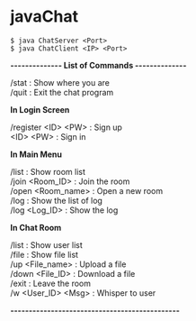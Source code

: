 # javaChat

`$ java ChatServer <Port>`  
`$ java ChatClient <IP> <Port>`


**-------------- List of Commands --------------**

/stat : Show where you are  
/quit : Exit the chat program
  
**In Login Screen**

/register \<ID> \<PW> : Sign up  
\<ID> \<PW> : Sign in  

**In Main Menu**

/list : Show room list  
/join \<Room_ID> : Join the room  
/open \<Room_name> : Open a new room  
/log : Show the list of log  
/log \<Log_ID> : Show the log
  
**In Chat Room**

/list : Show user list  
/file : Show file list  
/up \<File_name> : Upload a file  
/down \<File_ID> : Download a file  
/exit : Leave the room  
/w \<User_ID> \<Msg> : Whisper to user

**----------------------------------------------**
